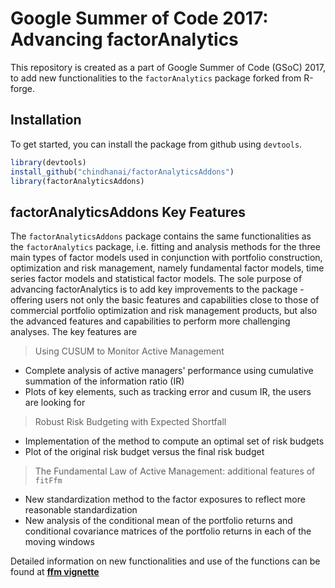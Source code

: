 
# Google Summer of Code 2017: Advancing factorAnalytics
This repository is created as a part of Google Summer of Code (GSoC) 2017, to add new functionalities to the `factorAnalytics` package forked from R-forge.

Installation
------------

To get started, you can install the package from github using `devtools`.

``` r
library(devtools)
install_github("chindhanai/factorAnalyticsAddons")
library(factorAnalyticsAddons)
```

factorAnalyticsAddons Key Features
----------------------------------

The `factorAnalyticsAddons` package contains the same functionalities as the `factorAnalytics` package, i.e. fitting and analysis methods for the three main types of factor models used in conjunction with portfolio construction, optimization and risk management, namely fundamental factor models, time series factor models and statistical factor models. The sole purpose of advancing factorAnalytics is to add key improvements to the package - offering users not only the basic features and capabilities close to those of commercial portfolio optimization and risk management products, but also the advanced features and capabilities to perform more challenging analyses. The key features are

> Using CUSUM to Monitor Active Management
- Complete analysis of active managers' performance using cumulative summation of the information ratio (IR)
- Plots of key elements, such as tracking error and cusum IR, the users are looking for

> Robust Risk Budgeting with Expected Shortfall
- Implementation of the method to compute an optimal set of risk budgets
- Plot of the original risk budget versus the final risk budget

> The Fundamental Law of Active Management: additional features of `fitFfm`
- New standardization method to the factor exposures to reflect more reasonable standardization
- New analysis of the conditional mean of the portfolio returns and conditional covariance matrices of the portfolio returns in each of the moving windows

Detailed information on new functionalities and use of the functions can be found at **[ffm vignette](https://github.com/AvinashAcharya/factorAnalytics/blob/master/vignettes/ffmVignette-GSoC-2016.pdf)**
